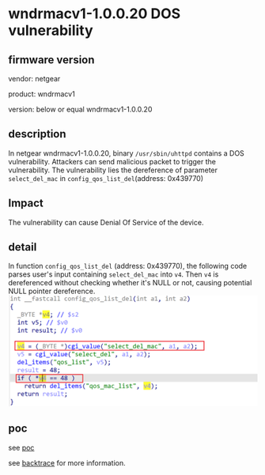 # wndrmacv1-1.0.0.20 DOS vulnerability
## firmware version
vendor: netgear

product: wndrmacv1

version: below or equal wndrmacv1-1.0.0.20

## description
In netgear wndrmacv1-1.0.0.20, binary `/usr/sbin/uhttpd` contains a DOS vulnerability. Attackers can send malicious packet to trigger the vulnerability. The vulnerability lies the dereference of parameter `select_del_mac` in `config_qos_list_del`(address: 0x439770)

## Impact
The vulnerability can cause Denial Of Service of the device.

## detail
In function `config_qos_list_del` (address: 0x439770), the following code parses user's input containing `select_del_mac` into `v4`. Then `v4` is dereferenced without checking whether it's NULL or not, causing potential NULL pointer dereference.
![alt text](image.png)

## poc
see [poc](./poc)

see [backtrace](./backtrace) for more information.